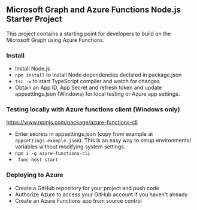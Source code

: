 ## Microsoft Graph and Azure Functions Node.js Starter Project

This project contains a starting point for developers to build on the Microsoft Graph using Azure Functions.

### Install
* Install Node.js
* ```npm install``` to install Node dependencies declared in package.json
* ``` tsc -w ``` to start TypeScript compiler and watch for changes
* Obtain an App ID, App Secret and refresh token and update appsettings.json (Windows) for local testing or Azure app settings.


### Testing locally with Azure functions client (Windows only)
https://www.npmjs.com/package/azure-functions-cli

* Enter secrets in appsettings.json (copy from example at `appsettings.example.json`). This is an easy way to setup environmental variables without modifying system settings.
* ```npm i -g azure-functions-cli```
* ``` func host start```


### Deploying to Azure
* Create a GitHub repository for your project and push code
* Authorize Azure to access your GitHub account if you haven't already
* Create an Azure Functions app from source control